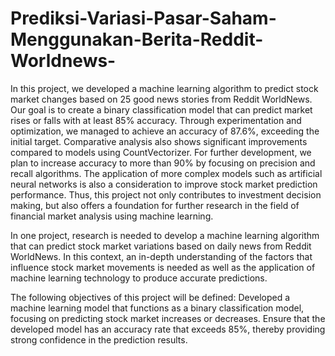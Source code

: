 # Prediksi-Variasi-Pasar-Saham-Menggunakan-Berita-Reddit-Worldnews-
In this project, we developed a machine learning algorithm to predict stock market changes based on 25 good news stories from Reddit WorldNews. Our goal is to create a binary classification model that can predict market rises or falls with at least 85% accuracy. Through experimentation and optimization, we managed to achieve an accuracy of 87.6%, exceeding the initial target.
Comparative analysis also shows significant improvements compared to models using CountVectorizer. For further development, we plan to increase accuracy to more than 90% by focusing on precision and recall algorithms. The application of more complex models such as artificial neural networks is also a consideration to improve stock market prediction performance. Thus, this project not only contributes to investment decision making, but also offers a foundation for further research in the field of financial market analysis using machine learning.

In one project, research is needed to develop a machine learning algorithm that can predict stock market variations based on daily news from Reddit WorldNews. In this context, an in-depth understanding of the factors that influence stock market movements is needed as well as the application of machine learning technology to produce accurate predictions.

The following objectives of this project will be defined:
Developed a machine learning model that functions as a binary classification model, focusing on predicting stock market increases or decreases.
Ensure that the developed model has an accuracy rate that exceeds 85%, thereby providing strong confidence in the prediction results.

